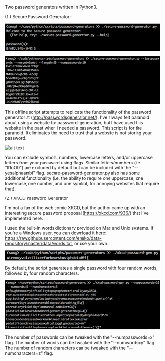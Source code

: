 Two password generators written in Python3.

(1.) Secure Password Generator:

![alt text](https://raw.githubusercontent.com/jamesshapiro/python-scripts/master/assets/images/secure-password-welcome-prompt.png)

![alt text](https://raw.githubusercontent.com/jamesshapiro/python-scripts/master/assets/images/secure-password-use-case.png)

This offline script attempts to replicate the functionality of the password generator at (http://passwordsgenerator.net/). I've always felt paranoid about using a website for password-generation, but I have used this website in the past when I needed a password. This script is for the paranoid. It eliminates the need to trust that a website is not storing your password.

![alt text](https://raw.githubusercontent.com/jamesshapiro/python-scripts/master/assets/images/secure-password-welcome-help.png)

You can exclude symbols, numbers, lowercase letters, and/or uppercase letters from your password using flags. Similar letters/numbers (i.e. "lI1oO0") are excluded by default but can be included with the "--yesalphaambi" flag. secure-password-generator.py also has some additional functionality (i.e. the ability to require one uppercase, one lowercase, one number, and one symbol, for annoying websites that require that).

(2.) XKCD Password Generator

I'm not a fan of the web comic XKCD, but the author came up with an interesting secure password proposal (https://xkcd.com/936/) that I've implemented here.

I used the built-in words dictionary provided on Mac and Unix systems. If you're a Windows user, you can download it here: https://raw.githubusercontent.com/eneko/data-repository/master/data/words.txt, or use your own.

![alt text](https://raw.githubusercontent.com/jamesshapiro/python-scripts/master/assets/images/xkcd-simple-usage.png)

By default, the script generates a single password with four random words, followed by four random characters.

![alt text](https://raw.githubusercontent.com/jamesshapiro/python-scripts/master/assets/images/xkcd-usage.png)

The number of passwords can be tweaked with the "--numpasswords=x" flag. The number of words can be tweaked with the "--numwords=y" flag. The number of random characters can be tweaked with the "--numcharacters=z" flag.



